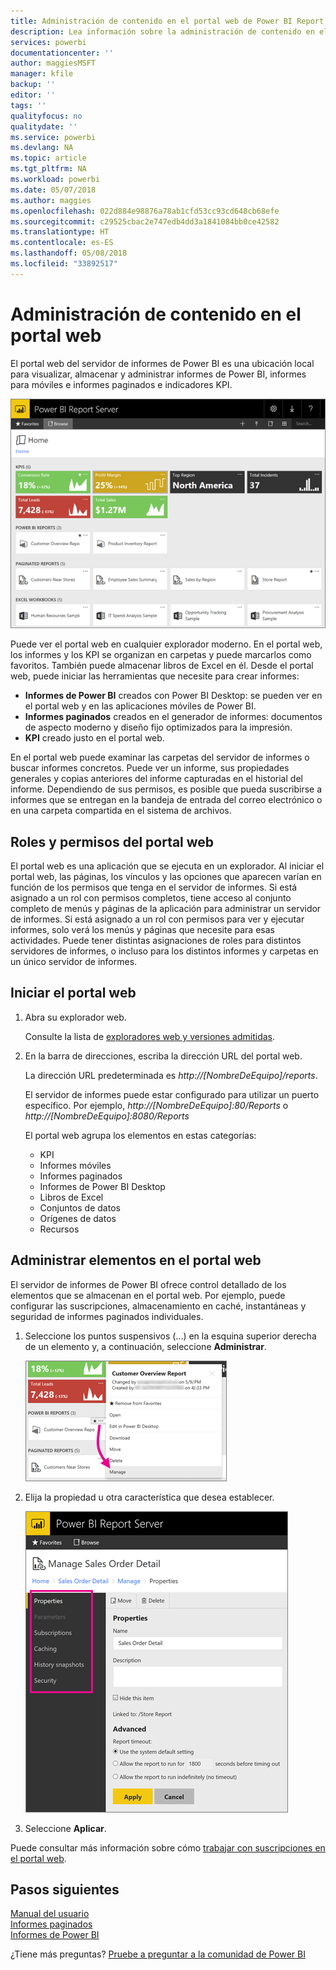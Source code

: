 ```yaml
---
title: Administración de contenido en el portal web de Power BI Report Server
description: Lea información sobre la administración de contenido en el portal web de Power BI Report Server.
services: powerbi
documentationcenter: ''
author: maggiesMSFT
manager: kfile
backup: ''
editor: ''
tags: ''
qualityfocus: no
qualitydate: ''
ms.service: powerbi
ms.devlang: NA
ms.topic: article
ms.tgt_pltfrm: NA
ms.workload: powerbi
ms.date: 05/07/2018
ms.author: maggies
ms.openlocfilehash: 022d884e98876a78ab1cfd53cc93cd648cb68efe
ms.sourcegitcommit: c29525cbac2e747edb4dd3a1841084bb0ce42582
ms.translationtype: HT
ms.contentlocale: es-ES
ms.lasthandoff: 05/08/2018
ms.locfileid: "33892517"
---
```

# <a name="manage-content-in-the-web-portal"></a>Administración de contenido en el portal web 
El portal web del servidor de informes de Power BI es una ubicación local para visualizar, almacenar y administrar informes de Power BI, informes para móviles e informes paginados e indicadores KPI.

![Portal web de Report Server](media/getting-around/report-server-web-portal.png)

Puede ver el portal web en cualquier explorador moderno. En el portal web, los informes y los KPI se organizan en carpetas y puede marcarlos como favoritos. También puede almacenar libros de Excel en él. Desde el portal web, puede iniciar las herramientas que necesite para crear informes:

* **Informes de Power BI** creados con Power BI Desktop: se pueden ver en el portal web y en las aplicaciones móviles de Power BI.
* **Informes paginados** creados en el generador de informes: documentos de aspecto moderno y diseño fijo optimizados para la impresión.
* **KPI** creado justo en el portal web.

En el portal web puede examinar las carpetas del servidor de informes o buscar informes concretos. Puede ver un informe, sus propiedades generales y copias anteriores del informe capturadas en el historial del informe. Dependiendo de sus permisos, es posible que pueda suscribirse a informes que se entregan en la bandeja de entrada del correo electrónico o en una carpeta compartida en el sistema de archivos.

## <a name="web-portal-roles-and-permissions"></a>Roles y permisos del portal web
El portal web es una aplicación que se ejecuta en un explorador. Al iniciar el portal web, las páginas, los vínculos y las opciones que aparecen varían en función de los permisos que tenga en el servidor de informes. Si está asignado a un rol con permisos completos, tiene acceso al conjunto completo de menús y páginas de la aplicación para administrar un servidor de informes. Si está asignado a un rol con permisos para ver y ejecutar informes, solo verá los menús y páginas que necesite para esas actividades. Puede tener distintas asignaciones de roles para distintos servidores de informes, o incluso para los distintos informes y carpetas en un único servidor de informes.

## <a name="start-the-web-portal"></a>Iniciar el portal web
1. Abra su explorador web.
   
    Consulte la lista de [exploradores web y versiones admitidas](browser-support.md).
2. En la barra de direcciones, escriba la dirección URL del portal web.
   
    La dirección URL predeterminada es *http://[NombreDeEquipo]/reports*.
   
    El servidor de informes puede estar configurado para utilizar un puerto específico. Por ejemplo, *http://[NombreDeEquipo]:80/Reports* o *http://[NombreDeEquipo]:8080/Reports*
   
    El portal web agrupa los elementos en estas categorías:
   
   * KPI
   * Informes móviles
   * Informes paginados
   * Informes de Power BI Desktop
   * Libros de Excel
   * Conjuntos de datos
   * Orígenes de datos
   * Recursos

## <a name="manage-items-in-the-web-portal"></a>Administrar elementos en el portal web
El servidor de informes de Power BI ofrece control detallado de los elementos que se almacenan en el portal web. Por ejemplo, puede configurar las suscripciones, almacenamiento en caché, instantáneas y seguridad de informes paginados individuales.

1. Seleccione los puntos suspensivos (...) en la esquina superior derecha de un elemento y, a continuación, seleccione **Administrar**.
   
    ![Seleccione Administrar](media/getting-around/report-server-web-portal-manage-ellipsis.png)
2. Elija la propiedad u otra característica que desea establecer.
   
    ![Seleccionar una propiedad](media/getting-around/report-server-web-portal-manage-properties.png)
3. Seleccione **Aplicar**.

Puede consultar más información sobre cómo [trabajar con suscripciones en el portal web](https://docs.microsoft.com/sql/reporting-services/working-with-subscriptions-web-portal).

## <a name="next-steps"></a>Pasos siguientes
[Manual del usuario](user-handbook-overview.md)  
[Informes paginados](quickstart-create-paginated-report.md)  
[Informes de Power BI](quickstart-create-powerbi-report.md)

¿Tiene más preguntas? [Pruebe a preguntar a la comunidad de Power BI](https://community.powerbi.com/)

